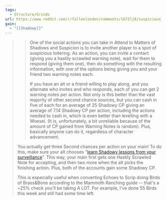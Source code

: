 ```yaml
---
tags:
  - Structure/Grinds
url: https://www.reddit.com/r/fallenlondon/comments/1b72lj8/suspicious_loitering_is_actually_really_good/
gain:
  - "[[Shadowy]]"
---
```

>> One of the social actions you can take in Attend to Matters of Shadows and Suspicion is to invite another player to a spot of suspicious loitering. As an action, you can invite a contact (giving you a hastily scrawled warning note), wait for them to respond (giving them one), then do something with the resulting information, with one of the options being giving you and your friend two warning notes each.
>> 
>> If you have an alt or a friend willing to play along, and you alternate who invites and who responds, each of you can get 2 warning notes per action. Not only is this better than the vast majority of other second chance sources, but you can cash in five of each for an average of 25 Shadowy CP giving an average of 7.14 Shadowy CP per action, including the actions needed to cash in, which is even better than levelling with a Woesel. (It is, unfortunately, a bit unreliable because of the amount of CP gained from Warning Notes is random). Plus, basically anyone can do it, regardless of character advancement.
>
>You actually get three Second chances per action on your main! To do this, make sure your alt chooses "[learn Shadowy lessons from your surveillance](https://fallenlondon.wiki/wiki/Learn_Shadowy_lessons_from_your_surveillance)". This way, your main first gets one Hastily Scrawled Note for accepting, and then two more when the alt picks the finishing action. Plus, both of the accounts gain some Shadowy CP.
>
>This is especially useful when converting Echoes to Scrip doing Birds of Brass&Bone according to the Mammoth Ranching guide -- that's a \~25% check you'll be taking A LOT. For example, I've done 55 Birds this week and still had some time left.